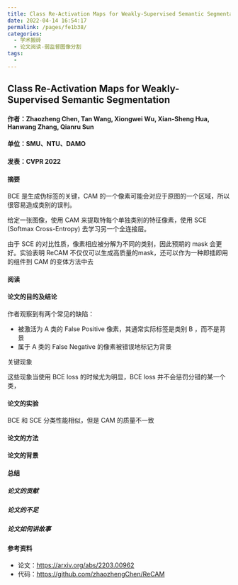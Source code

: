 ```yaml
---
title: Class Re-Activation Maps for Weakly-Supervised Semantic Segmentation
date: 2022-04-14 16:54:17
permalink: /pages/fe1b38/
categories:
  - 学术搬砖
  - 论文阅读-弱监督图像分割
tags:
  - 
---
```

## Class Re-Activation Maps for Weakly-Supervised Semantic Segmentation

#### 作者：Zhaozheng Chen, Tan Wang, Xiongwei Wu, Xian-Sheng Hua, Hanwang Zhang, Qianru Sun

#### 单位：SMU、NTU、DAMO

#### 发表：CVPR 2022

#### 摘要

BCE 是生成伪标签的关键，CAM 的一个像素可能会对应于原图的一个区域，所以很容易造成类别的误判。

给定一张图像，使用 CAM 来提取特每个单独类别的特征像素，使用 SCE (Softmax Cross-Entropy) 去学习另一个全连接层。

由于 SCE 的对比性质，像素相应被分解为不同的类别，因此预期的 mask 会更好。实验表明 ReCAM 不仅仅可以生成高质量的mask，还可以作为一种即插即用的组件到 CAM 的变体方法中去

#### 阅读



#### 论文的目的及结论

作者观察到有两个常见的缺陷：

- 被激活为 A 类的 False Positive 像素，其通常实际标签是类别 B ，而不是背景
- 属于 A 类的 False Negative 的像素被错误地标记为背景



关键现象

这些现象当使用 BCE loss 的时候尤为明显，BCE loss 并不会惩罚分错的某一个类，

#### 论文的实验

BCE 和 SCE 分类性能相似，但是 CAM 的质量不一致

#### 论文的方法



#### 论文的背景



#### 总结

##### 论文的贡献

##### 论文的不足

##### 论文如何讲故事

#### 参考资料

- 论文：https://arxiv.org/abs/2203.00962
- 代码：https://github.com/zhaozhengChen/ReCAM